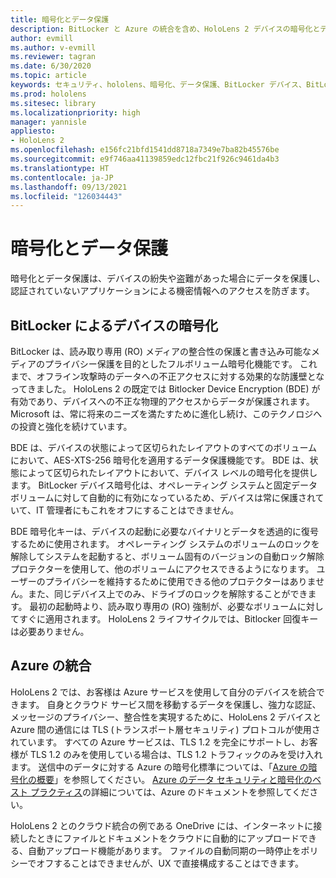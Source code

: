 ```yaml
---
title: 暗号化とデータ保護
description: BitLocker と Azure の統合を含め、HoloLens 2 デバイスの暗号化とデータ保護について説明します。
author: evmill
ms.author: v-evmill
ms.reviewer: tagran
ms.date: 6/30/2020
ms.topic: article
keywords: セキュリティ、hololens、暗号化、データ保護、BitLocker デバイス、BitLocker、bitlocker、bitlocker 暗号化、azure 統合、
ms.prod: hololens
ms.sitesec: library
ms.localizationpriority: high
manager: yannisle
appliesto:
- HoloLens 2
ms.openlocfilehash: e156fc21bfd1541dd8718a7349e7ba82b45576be
ms.sourcegitcommit: e9f746aa41139859edc12fbc21f926c9461da4b3
ms.translationtype: HT
ms.contentlocale: ja-JP
ms.lasthandoff: 09/13/2021
ms.locfileid: "126034443"
---
```

# <a name="encryption-and-data-protection"></a>暗号化とデータ保護

暗号化とデータ保護は、デバイスの紛失や盗難があった場合にデータを保護し、認証されていないアプリケーションによる機密情報へのアクセスを防ぎます。

## <a name="bitlocker-device-encryption"></a>BitLocker によるデバイスの暗号化

BitLocker は、読み取り専用 (RO) メディアの整合性の保護と書き込み可能なメディアのプライバシー保護を目的としたフルボリューム暗号化機能です。  これまで、オフライン攻撃時のデータへの不正アクセスに対する効果的な防護壁となってきました。 HoloLens 2 の既定では Bitlocker Device Encryption (BDE) が有効であり、デバイスへの不正な物理的アクセスからデータが保護されます。 Microsoft は、常に将来のニーズを満たすために進化し続け、このテクノロジへの投資と強化を続けています。

BDE は、デバイスの状態によって区切られたレイアウトのすべてのボリュームにおいて、AES-XTS-256 暗号化を適用するデータ保護機能です。 BDE は、状態によって区切られたレイアウトにおいて、デバイス レベルの暗号化を提供します。 BitLocker デバイス暗号化は、オペレーティング システムと固定データ ボリュームに対して自動的に有効になっているため、デバイスは常に保護されていて、IT 管理者にもこれをオフにすることはできません。

BDE 暗号化キーは、デバイスの起動に必要なバイナリとデータを透過的に復号するために使用されます。 オペレーティング システムのボリュームのロックを解除してシステムを起動すると、ボリューム固有のバージョンの自動ロック解除プロテクターを使用して、他のボリュームにアクセスできるようになります。 ユーザーのプライバシーを維持するために使用できる他のプロテクターはありません。また、同じデバイス上でのみ、ドライブのロックを解除することができます。 最初の起動時より、読み取り専用の (RO) 強制が、必要なボリュームに対してすぐに適用されます。 HoloLens 2 ライフサイクルでは、Bitlocker 回復キーは必要ありません。

## <a name="azure-integration"></a>Azure の統合 

HoloLens 2 では、お客様は Azure サービスを使用して自分のデバイスを統合できます。 自身とクラウド サービス間を移動するデータを保護し、強力な認証、メッセージのプライバシー、整合性を実現するために、HoloLens 2 デバイスと Azure 間の通信には TLS (トランスポート層セキュリティ) プロトコルが使用されています。 すべての Azure サービスは、TLS 1.2 を完全にサポートし、お客様が TLS 1.2 のみを使用している場合は、TLS 1.2 トラフィックのみを受け入れます。 送信中のデータに対する Azure の暗号化標準については、「[Azure の暗号化の概要](/azure/security/fundamentals/encryption-overview)」を参照してください。 [Azure のデータ セキュリティと暗号化のベスト プラクティス](/azure/security/fundamentals/data-encryption-best-practices)の詳細については、Azure のドキュメントを参照してください。 

HoloLens 2 とのクラウド統合の例である OneDrive には、インターネットに接続したときにファイルとドキュメントをクラウドに自動的にアップロードできる、自動アップロード機能があります。 ファイルの自動同期の一時停止をポリシーでオフすることはできませんが、UX で直接構成することはできます。 
